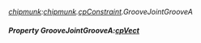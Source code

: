 _[chipmunk](../../modules/chipmunk/chipmunk-module.md):[chipmunk](../../modules/chipmunk/chipmunk-module.md).[cpConstraint](../../modules/chipmunk/chipmunk-cpconstraint.md).GrooveJointGrooveA_
##### Property GrooveJointGrooveA:[cpVect](../../modules/chipmunk/chipmunk-cpvect.md)
